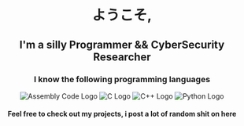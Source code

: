 <h1 align="center">ようこそ,</h1>
<h2 align="center">I'm a silly Programmer && CyberSecurity Researcher</h2>

<h3 align="center">I know the following programming languages </h3>

<p align="center">
  <img src="https://img.shields.io/badge/Assembly-000000?style=for-the-badge&logo=assembly&logoColor=white" alt="Assembly Code Logo"/>
  <img src="https://img.shields.io/badge/C-00599C?style=for-the-badge&logo=c&logoColor=white" alt="C Logo"/>
  <img src="https://img.shields.io/badge/C++-00599C?style=for-the-badge&logo=c%2B%2B&logoColor=white" alt="C++ Logo"/>
  <img src="https://img.shields.io/badge/Python-3776AB?style=for-the-badge&logo=python&logoColor=white" alt="Python Logo"/>
</p>

<h4 align="center"> Feel free to check out my projects, i post a lot of random shit on here</h4>

